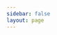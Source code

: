 ```yaml
---
sidebar: false
layout: page
---
```


<div id="root"></div>

<style>
  #root {
    width: 100%;
    height: 100%;
    display: flex;
    justify-content: center;
  }
  .cm-editor {
    padding: 0px 0px 10px 0px;
    width: 1000px;
    height: 100%;
    outline: 0 !important;
  }
  .ͼ2 .cm-gutters {
    background-color: transparent;
    border-width: 0 !important;
  }
</style>

<script setup>
  import { useData } from 'vitepress'
  import { onMounted, onUnmounted, watch } from 'vue';
  import { purrmd, purrmdTheme } from 'purrmd';
  import { EditorView } from '@codemirror/view';
  import { basicSetup } from 'codemirror';

  const documentText = __INIT_DOCUMENT;
  const { isDark } = useData();
  let view = null

  const createEditor = (isDarkMode) => {
    if (view) {
      view.destroy();
      view = null;
    }
    view = new EditorView({
      doc: documentText,
      parent: document.getElementById('root'),
      extensions: [
        basicSetup,
        EditorView.lineWrapping,
        purrmd({
          formattingDisplayMode: 'auto',
        }),
        purrmdTheme({
          mode: isDarkMode ? 'dark' : 'light',
        }),
      ],
    });
  }

  watch(isDark, (newVal) => {
    createEditor(newVal);
  })

  onMounted(() => {
    createEditor(isDark.value)
  });

  onUnmounted(() => {
    if (view) {
      view.destroy();
      view = null;
    }
  });
</script>

